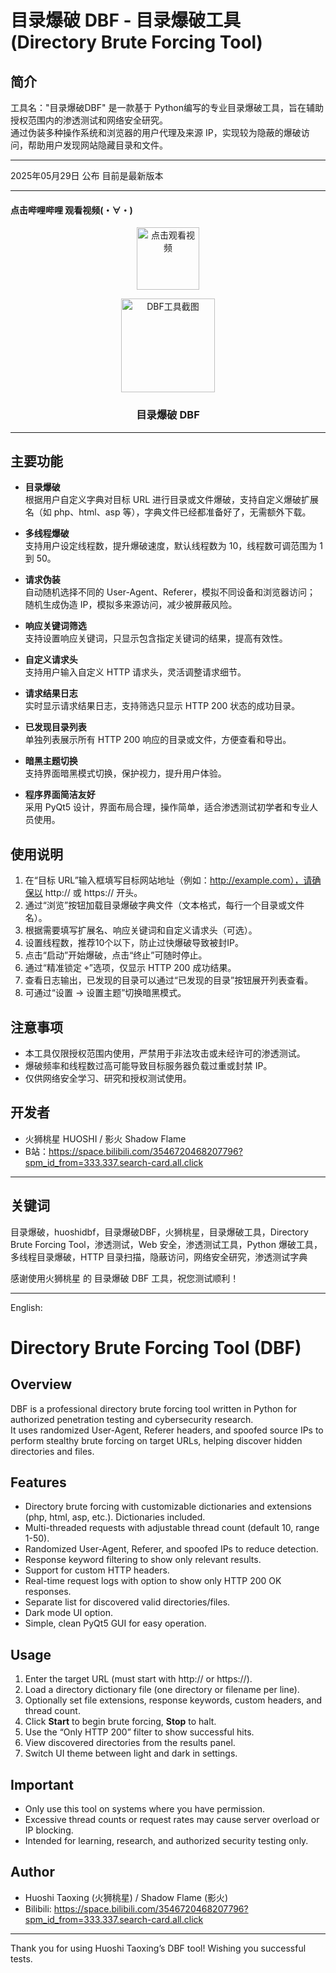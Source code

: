 # 目录爆破 DBF - 目录爆破工具 (Directory Brute Forcing Tool)

## 简介
工具名："目录爆破DBF" 是一款基于 Python编写的专业目录爆破工具，旨在辅助授权范围内的渗透测试和网络安全研究。  
通过伪装多种操作系统和浏览器的用户代理及来源 IP，实现较为隐蔽的爆破访问，帮助用户发现网站隐藏目录和文件。

---

2025年05月29日 公布 目前是最新版本

---

<h4>点击哔哩哔哩 观看视频(⁠・⁠∀⁠・⁠)</h4>
<div align="center">
<a href="https://b23.tv/4BtKVuU" target="_blank">
  <img src="https://images-eds-ssl.xboxlive.com/image?url=4rt9.lXDC4H_93laV1_eHM0OYfiFeMI2p9MWie0CvL99U4GA1gf6_kayTt_kBblFwHwo8BW8JXlqfnYxKPmmBQFgIHI0TSW.rkeRbCt.f_xO1LblBcPQnRP36avgGCcF1DruqzrnthGNbInJIu3mmT9FHR7IQ1nvqLY1227uBgU-&format=source" alt="点击观看视频" width="100" height="auto">
</a>



<img src="https://i.ibb.co/NdRyyYVH/DBF.png" alt="DBF工具截图" width="150"> <h3>目录爆破 DBF</h3>
</div>

---

## 主要功能
- **目录爆破**  
  根据用户自定义字典对目标 URL 进行目录或文件爆破，支持自定义爆破扩展名（如 php、html、asp 等），字典文件已经都准备好了，无需额外下载。
  
- **多线程爆破**  
  支持用户设定线程数，提升爆破速度，默认线程数为 10，线程数可调范围为 1 到 50。
  
- **请求伪装**  
  自动随机选择不同的 User-Agent、Referer，模拟不同设备和浏览器访问；  
  随机生成伪造 IP，模拟多来源访问，减少被屏蔽风险。
  
- **响应关键词筛选**  
  支持设置响应关键词，只显示包含指定关键词的结果，提高有效性。
  
- **自定义请求头**  
  支持用户输入自定义 HTTP 请求头，灵活调整请求细节。
  
- **请求结果日志**  
  实时显示请求结果日志，支持筛选只显示 HTTP 200 状态的成功目录。
  
- **已发现目录列表**  
  单独列表展示所有 HTTP 200 响应的目录或文件，方便查看和导出。
  
- **暗黑主题切换**  
  支持界面暗黑模式切换，保护视力，提升用户体验。
  
- **程序界面简洁友好**  
  采用 PyQt5 设计，界面布局合理，操作简单，适合渗透测试初学者和专业人员使用。

## 使用说明
1. 在“目标 URL”输入框填写目标网站地址（例如：http://example.com），请确保以 http:// 或 https:// 开头。  
2. 通过“浏览”按钮加载目录爆破字典文件（文本格式，每行一个目录或文件名）。  
3. 根据需要填写扩展名、响应关键词和自定义请求头（可选）。  
4. 设置线程数，推荐10个以下，防止过快爆破导致被封IP。  
5. 点击“启动”开始爆破，点击“终止”可随时停止。  
6. 通过“精准锁定 ⌖”选项，仅显示 HTTP 200 成功结果。  
7. 查看日志输出，已发现的目录可以通过“已发现的目录”按钮展开列表查看。  
8. 可通过“设置 -> 设置主题”切换暗黑模式。

## 注意事项
- 本工具仅限授权范围内使用，严禁用于非法攻击或未经许可的渗透测试。  
- 爆破频率和线程数过高可能导致目标服务器负载过重或封禁 IP。  
- 仅供网络安全学习、研究和授权测试使用。

## 开发者
- 火狮桃星 HUOSHI  / 影火 Shadow Flame
- B站：https://space.bilibili.com/3546720468207796?spm_id_from=333.337.search-card.all.click

---
## 关键词
目录爆破，huoshidbf，目录爆破DBF，火狮桃星，目录爆破工具，Directory Brute Forcing Tool，渗透测试，Web 安全，渗透测试工具，Python 爆破工具，多线程目录爆破，HTTP 目录扫描，隐蔽访问，网络安全研究，渗透测试字典

感谢使用火狮桃星 的 目录爆破 DBF 工具，祝您测试顺利！

---

English:

# Directory Brute Forcing Tool (DBF)

## Overview
DBF is a professional directory brute forcing tool written in Python for authorized penetration testing and cybersecurity research.  
It uses randomized User-Agent, Referer headers, and spoofed source IPs to perform stealthy brute forcing on target URLs, helping discover hidden directories and files.

## Features
- Directory brute forcing with customizable dictionaries and extensions (php, html, asp, etc.). Dictionaries included.
- Multi-threaded requests with adjustable thread count (default 10, range 1-50).
- Randomized User-Agent, Referer, and spoofed IPs to reduce detection.
- Response keyword filtering to show only relevant results.
- Support for custom HTTP headers.
- Real-time request logs with option to show only HTTP 200 OK responses.
- Separate list for discovered valid directories/files.
- Dark mode UI option.
- Simple, clean PyQt5 GUI for easy operation.

## Usage
1. Enter the target URL (must start with http:// or https://).  
2. Load a directory dictionary file (one directory or filename per line).  
3. Optionally set file extensions, response keywords, custom headers, and thread count.  
4. Click **Start** to begin brute forcing, **Stop** to halt.  
5. Use the “Only HTTP 200” filter to show successful hits.  
6. View discovered directories from the results panel.  
7. Switch UI theme between light and dark in settings.

## Important
- Only use this tool on systems where you have permission.  
- Excessive thread counts or request rates may cause server overload or IP blocking.  
- Intended for learning, research, and authorized security testing only.

## Author
- Huoshi Taoxing (火狮桃星) / Shadow Flame (影火)  
- Bilibili: https://space.bilibili.com/3546720468207796?spm_id_from=333.337.search-card.all.click

---

Thank you for using Huoshi Taoxing’s DBF tool! Wishing you successful tests.
